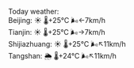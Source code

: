 Today weather:  
Beijing: ☀️   🌡️+25°C 🌬️←7km/h  
Tianjin: ☀️   🌡️+25°C 🌬️→7km/h  
Shijiazhuang: ☀️   🌡️+25°C 🌬️↖11km/h  
Tangshan: 🌦   🌡️+24°C 🌬️↖11km/h  
